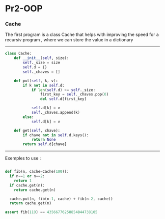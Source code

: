 # Pr2-OOP
<h3>Cache</h3>
<p>The first program is a class Cache that helps with improving the speed for a recursiv program , where we can store the value in a dictionary </p>
<hr>


```python
class Cache:
    def __init__(self, size):
        self._size = size
        self.d = {}
        self._chaves = []

    def put(self, k, v):
        if k not in self.d:
            if len(self.d) >= self._size:
                first_key = self._chaves.pop(0)
                del self.d[first_key]

            self.d[k] = v
            self._chaves.append(k)
        else:
            self.d[k] = v

    def get(self, chave):
        if chave not in self.d.keys():
            return None
        return self.d[chave]
```
<hr>
<p>Exemples to use :</p>

```python

def fib(n, cache=Cache(100)):
  if n==1 or n==2:
    return 1
  if cache.get(n):
    return cache.get(n)

  cache.put(n, fib(n-1, cache) + fib(n-2, cache))
  return cache.get(n)

assert fib(110) == 43566776258854844738105
```

